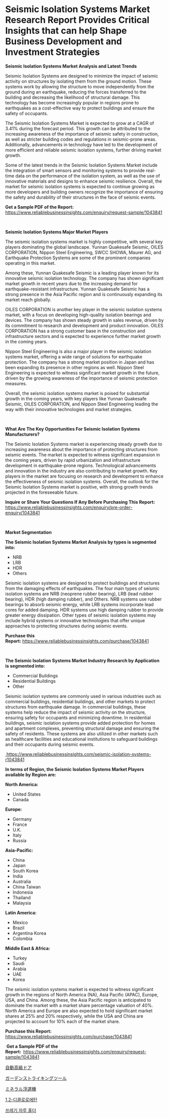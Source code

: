 <p><h1>Seismic Isolation Systems Market Research Report Provides Critical Insights that can help Shape Business Development and Investment Strategies</h1></p><p><strong>Seismic Isolation Systems Market Analysis and Latest Trends</strong></p>
<p><p>Seismic Isolation Systems are designed to minimize the impact of seismic activity on structures by isolating them from the ground motion. These systems work by allowing the structure to move independently from the ground during an earthquake, reducing the forces transferred to the building and decreasing the likelihood of structural damage. This technology has become increasingly popular in regions prone to earthquakes as a cost-effective way to protect buildings and ensure the safety of occupants.</p><p>The Seismic Isolation Systems Market is expected to grow at a CAGR of 3.41% during the forecast period. This growth can be attributed to the increasing awareness of the importance of seismic safety in construction, as well as stricter building codes and regulations in seismic-prone areas. Additionally, advancements in technology have led to the development of more efficient and reliable seismic isolation systems, further driving market growth.</p><p>Some of the latest trends in the Seismic Isolation Systems Market include the integration of smart sensors and monitoring systems to provide real-time data on the performance of the isolation system, as well as the use of innovative materials and designs to enhance seismic resilience. Overall, the market for seismic isolation systems is expected to continue growing as more developers and building owners recognize the importance of ensuring the safety and durability of their structures in the face of seismic events.</p></p>
<p><strong>Get a Sample PDF of the Report:&nbsp;</strong> <a href="https://www.reliablebusinessinsights.com/enquiry/request-sample/1043841">https://www.reliablebusinessinsights.com/enquiry/request-sample/1043841</a></p>
<p>&nbsp;</p>
<p><strong>Seismic Isolation Systems Major Market Players</strong></p>
<p><p>The seismic isolation systems market is highly competitive, with several key players dominating the global landscape. Yunnan Quakesafe Seismic, OILES CORPORATION, Nippon Steel Engineering, SWCC SHOWA, Maurer AG, and Earthquake Protection Systems are some of the prominent companies operating in this market. </p><p>Among these, Yunnan Quakesafe Seismic is a leading player known for its innovative seismic isolation technology. The company has shown significant market growth in recent years due to the increasing demand for earthquake-resistant infrastructure. Yunnan Quakesafe Seismic has a strong presence in the Asia Pacific region and is continuously expanding its market reach globally.</p><p>OILES CORPORATION is another key player in the seismic isolation systems market, with a focus on developing high-quality isolation bearings and devices. The company has shown steady growth in sales revenue, driven by its commitment to research and development and product innovation. OILES CORPORATION has a strong customer base in the construction and infrastructure sectors and is expected to experience further market growth in the coming years.</p><p>Nippon Steel Engineering is also a major player in the seismic isolation systems market, offering a wide range of solutions for earthquake protection. The company has a strong market position in Japan and has been expanding its presence in other regions as well. Nippon Steel Engineering is expected to witness significant market growth in the future, driven by the growing awareness of the importance of seismic protection measures.</p><p>Overall, the seismic isolation systems market is poised for substantial growth in the coming years, with key players like Yunnan Quakesafe Seismic, OILES CORPORATION, and Nippon Steel Engineering leading the way with their innovative technologies and market strategies.</p></p>
<p>&nbsp;</p>
<p><strong>What Are The Key Opportunities For Seismic Isolation Systems Manufacturers?</strong></p>
<p><p>The Seismic Isolation Systems market is experiencing steady growth due to increasing awareness about the importance of protecting structures from seismic events. The market is expected to witness significant expansion in the coming years, driven by rapid urbanization and infrastructure development in earthquake-prone regions. Technological advancements and innovation in the industry are also contributing to market growth. Key players in the market are focusing on research and development to enhance the effectiveness of seismic isolation systems. Overall, the outlook for the Seismic Isolation Systems market is positive, with strong growth trends projected in the foreseeable future.</p></p>
<p><strong>Inquire or Share Your Questions If Any Before Purchasing This Report:</strong> <a href="https://www.reliablebusinessinsights.com/enquiry/pre-order-enquiry/1043841">https://www.reliablebusinessinsights.com/enquiry/pre-order-enquiry/1043841</a></p>
<p>&nbsp;</p>
<p><strong>Market Segmentation</strong></p>
<p><strong>The Seismic Isolation Systems Market Analysis by types is segmented into:</strong></p>
<p><ul><li>NRB</li><li>LRB</li><li>HDR</li><li>Others</li></ul></p>
<p><p>Seismic isolation systems are designed to protect buildings and structures from the damaging effects of earthquakes. The four main types of seismic isolation systems are NRB (neoprene rubber bearing), LRB (lead rubber bearing), HDR (high damping rubber), and Others. NRB systems use rubber bearings to absorb seismic energy, while LRB systems incorporate lead cores for added damping. HDR systems use high damping rubber to provide greater energy dissipation. Other types of seismic isolation systems may include hybrid systems or innovative technologies that offer unique approaches to protecting structures during seismic events.</p></p>
<p><strong>Purchase this Report:&nbsp;</strong><a href="https://www.reliablebusinessinsights.com/purchase/1043841">https://www.reliablebusinessinsights.com/purchase/1043841</a></p>
<p>&nbsp;</p>
<p><strong>The Seismic Isolation Systems Market Industry Research by Application is segmented into:</strong></p>
<p><ul><li>Commercial Buildings</li><li>Residential Buildings</li><li>Other</li></ul></p>
<p><p>Seismic isolation systems are commonly used in various industries such as commercial buildings, residential buildings, and other markets to protect structures from earthquake damage. In commercial buildings, these systems help reduce the impact of seismic activity on the structure, ensuring safety for occupants and minimizing downtime. In residential buildings, seismic isolation systems provide added protection for homes and apartment complexes, preventing structural damage and ensuring the safety of residents. These systems are also utilized in other markets such as healthcare facilities and educational institutions to safeguard buildings and their occupants during seismic events.</p></p>
<p><a href="https://www.reliablebusinessinsights.com/seismic-isolation-systems-r1043841">&nbsp;https://www.reliablebusinessinsights.com/seismic-isolation-systems-r1043841</a></p>
<p><strong>In terms of Region, the Seismic Isolation Systems Market Players available by Region are:</strong></p>
<p>
    <p> <strong> North America: </strong>
        <ul>
            <li>United States</li>
            <li>Canada</li>
        </ul>
        </p> 
    <p> <strong> Europe: </strong>
        <ul>
            <li>Germany</li>
            <li>France</li>
            <li>U.K.</li>
            <li>Italy</li>
            <li>Russia</li>
        </ul>
        </p> 
    <p> <strong> Asia-Pacific: </strong>
        <ul>
            <li>China</li>
            <li>Japan</li>
            <li>South Korea</li>
            <li>India</li>
            <li>Australia</li>
            <li>China Taiwan</li>
            <li>Indonesia</li>
            <li>Thailand</li>
            <li>Malaysia</li>
        </ul>
        </p> 
    <p> <strong> Latin America: </strong>
        <ul>
            <li>Mexico</li>
            <li>Brazil</li>
            <li>Argentina Korea</li>
            <li>Colombia</li>
        </ul>
        </p> 
    <p> <strong> Middle East & Africa: </strong>
        <ul>
            <li>Turkey</li>
            <li>Saudi</li>
            <li>Arabia</li>
            <li>UAE</li>
            <li>Korea</li>
        </ul>
    </p>
    </p>
<p><p>The seismic isolation systems market is expected to witness significant growth in the regions of North America (NA), Asia Pacific (APAC), Europe, USA, and China. Among these, the Asia Pacific region is anticipated to dominate the market with a market share percentage valuation of 40%. North America and Europe are also expected to hold significant market shares at 25% and 20% respectively, while the USA and China are projected to account for 10% each of the market share.</p></p>
<p><strong>Purchase this Report: </strong><a href="https://www.reliablebusinessinsights.com/purchase/1043841">https://www.reliablebusinessinsights.com/purchase/1043841</a></p>
<p>&nbsp;<strong>Get a Sample PDF of the Report:&nbsp;&nbsp;</strong><a href="https://www.reliablebusinessinsights.com/enquiry/request-sample/1043841">https://www.reliablebusinessinsights.com/enquiry/request-sample/1043841</a></p>
<p><strong></strong></p>
<p><p><a href="https://github.com/ycmtqqhvk3273/Market-Research-Report-List-2/blob/main/1535690152172.md">自動高級ドア</a></p><p><a href="https://github.com/FredaJerde/Market-Research-Report-List-1/blob/main/8171668152171.md">ガーデンストライキングツール</a></p><p><a href="https://medium.com/@ddoggettbruce16/%E3%83%9F%E3%83%8D%E3%83%A9%E3%83%AB%E3%83%95%E3%83%AD%E3%83%BC%E3%83%86%E3%83%BC%E3%82%B7%E3%83%A7%E3%83%B3%E6%A9%9F%E6%A2%B0%E3%81%AE%E5%B8%82%E5%A0%B4%E3%82%B7%E3%82%A7%E3%82%A2-%E3%82%B5%E3%82%A4%E3%82%BA-%E3%83%88%E3%83%AC%E3%83%B3%E3%83%89-%E7%94%A3%E6%A5%AD%E5%88%86%E6%9E%90%E3%83%AC%E3%83%9D%E3%83%BC%E3%83%88-%E3%82%A2%E3%83%97%E3%83%AA%E3%82%B1%E3%83%BC%E3%82%B7%E3%83%A7%E3%83%B3%E5%88%A5-%E9%9D%9E%E9%89%84%E9%87%91%E5%B1%9E%E3%81%8A%E3%82%88%E3%81%B3%E9%89%84%E9%87%91%E5%B1%9E-%E9%9D%9E%E9%87%91%E5%B1%9E-%E3%82%BF%E3%82%A4%E3%83%97%E5%88%A5-%E7%A9%BA%E6%B0%97%E6%B5%AE%E9%81%8A%E6%A9%9F%E6%A2%B0-%E3%83%A1%E3%82%AB%E3%83%8B%E3%82%AB%E3%83%AB%E3%83%9E%E3%82%B7%E3%83%B3-%E3%81%8A%E3%82%88%E3%81%B32024%E5%B9%B4%E3%81%8B%E3%82%892031-1b78f3914b80">ミネラル浮選機</a></p><p><a href="https://github.com/mofijurk071/Market-Research-Report-List-1/blob/main/8171439162061.md">1,2-디클로로에탄</a></p><p><a href="https://medium.com/@whitneymurphy1982/2024%EB%85%84%EB%B6%80%ED%84%B0-2031%EB%85%84%EA%B9%8C%EC%A7%80%EC%9D%98-%EC%93%B0%EB%A0%88%EA%B8%B0-%EC%9E%90%EB%A3%A8-%ED%99%80%EB%8D%94-%EC%8B%9C%EC%9E%A5-%EC%8B%A0%ED%9D%A5-%EB%8F%99%ED%96%A5%EA%B3%BC-%EB%AF%B8%EB%9E%98-%EC%A0%84%EB%A7%9D-ac84341ddc4e">쓰레기 자루 홀더</a></p></p>